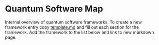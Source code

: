 # Quantum Software Map

Internal overview of quantum software frameworks. To create a new framework entry copy [template.md](template.md) and fill out each section for the framework. Add the framework to the list below and link to new markdown page.
